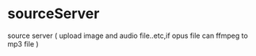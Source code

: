 # sourceServer
 source server ( upload image and audio file..etc,if  opus file can  ffmpeg  to  mp3 file )
